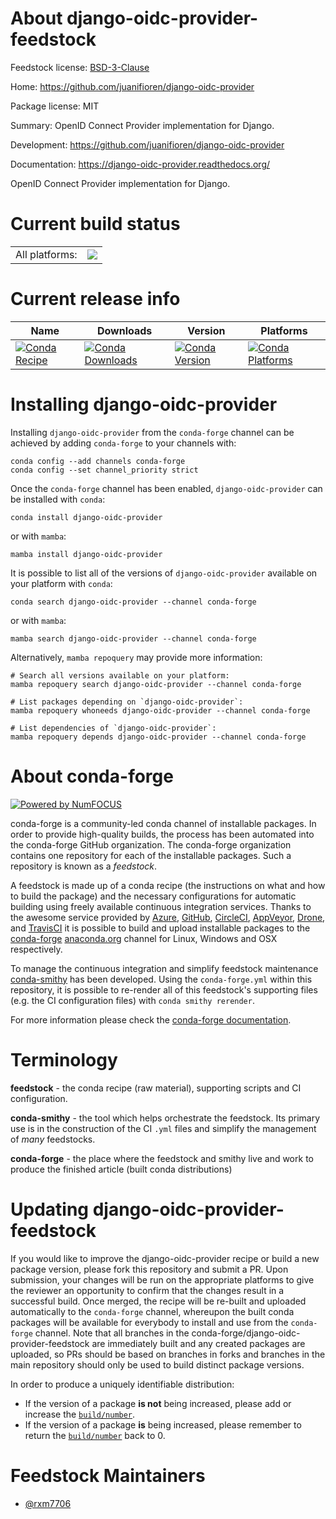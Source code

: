 About django-oidc-provider-feedstock
====================================

Feedstock license: [BSD-3-Clause](https://github.com/conda-forge/django-oidc-provider-feedstock/blob/main/LICENSE.txt)

Home: https://github.com/juanifioren/django-oidc-provider

Package license: MIT

Summary: OpenID Connect Provider implementation for Django.

Development: https://github.com/juanifioren/django-oidc-provider

Documentation: https://django-oidc-provider.readthedocs.org/

OpenID Connect Provider implementation for Django.

Current build status
====================


<table><tr><td>All platforms:</td>
    <td>
      <a href="https://dev.azure.com/conda-forge/feedstock-builds/_build/latest?definitionId=25834&branchName=main">
        <img src="https://dev.azure.com/conda-forge/feedstock-builds/_apis/build/status/django-oidc-provider-feedstock?branchName=main">
      </a>
    </td>
  </tr>
</table>

Current release info
====================

| Name | Downloads | Version | Platforms |
| --- | --- | --- | --- |
| [![Conda Recipe](https://img.shields.io/badge/recipe-django--oidc--provider-green.svg)](https://anaconda.org/conda-forge/django-oidc-provider) | [![Conda Downloads](https://img.shields.io/conda/dn/conda-forge/django-oidc-provider.svg)](https://anaconda.org/conda-forge/django-oidc-provider) | [![Conda Version](https://img.shields.io/conda/vn/conda-forge/django-oidc-provider.svg)](https://anaconda.org/conda-forge/django-oidc-provider) | [![Conda Platforms](https://img.shields.io/conda/pn/conda-forge/django-oidc-provider.svg)](https://anaconda.org/conda-forge/django-oidc-provider) |

Installing django-oidc-provider
===============================

Installing `django-oidc-provider` from the `conda-forge` channel can be achieved by adding `conda-forge` to your channels with:

```
conda config --add channels conda-forge
conda config --set channel_priority strict
```

Once the `conda-forge` channel has been enabled, `django-oidc-provider` can be installed with `conda`:

```
conda install django-oidc-provider
```

or with `mamba`:

```
mamba install django-oidc-provider
```

It is possible to list all of the versions of `django-oidc-provider` available on your platform with `conda`:

```
conda search django-oidc-provider --channel conda-forge
```

or with `mamba`:

```
mamba search django-oidc-provider --channel conda-forge
```

Alternatively, `mamba repoquery` may provide more information:

```
# Search all versions available on your platform:
mamba repoquery search django-oidc-provider --channel conda-forge

# List packages depending on `django-oidc-provider`:
mamba repoquery whoneeds django-oidc-provider --channel conda-forge

# List dependencies of `django-oidc-provider`:
mamba repoquery depends django-oidc-provider --channel conda-forge
```


About conda-forge
=================

[![Powered by
NumFOCUS](https://img.shields.io/badge/powered%20by-NumFOCUS-orange.svg?style=flat&colorA=E1523D&colorB=007D8A)](https://numfocus.org)

conda-forge is a community-led conda channel of installable packages.
In order to provide high-quality builds, the process has been automated into the
conda-forge GitHub organization. The conda-forge organization contains one repository
for each of the installable packages. Such a repository is known as a *feedstock*.

A feedstock is made up of a conda recipe (the instructions on what and how to build
the package) and the necessary configurations for automatic building using freely
available continuous integration services. Thanks to the awesome service provided by
[Azure](https://azure.microsoft.com/en-us/services/devops/), [GitHub](https://github.com/),
[CircleCI](https://circleci.com/), [AppVeyor](https://www.appveyor.com/),
[Drone](https://cloud.drone.io/welcome), and [TravisCI](https://travis-ci.com/)
it is possible to build and upload installable packages to the
[conda-forge](https://anaconda.org/conda-forge) [anaconda.org](https://anaconda.org/)
channel for Linux, Windows and OSX respectively.

To manage the continuous integration and simplify feedstock maintenance
[conda-smithy](https://github.com/conda-forge/conda-smithy) has been developed.
Using the ``conda-forge.yml`` within this repository, it is possible to re-render all of
this feedstock's supporting files (e.g. the CI configuration files) with ``conda smithy rerender``.

For more information please check the [conda-forge documentation](https://conda-forge.org/docs/).

Terminology
===========

**feedstock** - the conda recipe (raw material), supporting scripts and CI configuration.

**conda-smithy** - the tool which helps orchestrate the feedstock.
                   Its primary use is in the construction of the CI ``.yml`` files
                   and simplify the management of *many* feedstocks.

**conda-forge** - the place where the feedstock and smithy live and work to
                  produce the finished article (built conda distributions)


Updating django-oidc-provider-feedstock
=======================================

If you would like to improve the django-oidc-provider recipe or build a new
package version, please fork this repository and submit a PR. Upon submission,
your changes will be run on the appropriate platforms to give the reviewer an
opportunity to confirm that the changes result in a successful build. Once
merged, the recipe will be re-built and uploaded automatically to the
`conda-forge` channel, whereupon the built conda packages will be available for
everybody to install and use from the `conda-forge` channel.
Note that all branches in the conda-forge/django-oidc-provider-feedstock are
immediately built and any created packages are uploaded, so PRs should be based
on branches in forks and branches in the main repository should only be used to
build distinct package versions.

In order to produce a uniquely identifiable distribution:
 * If the version of a package **is not** being increased, please add or increase
   the [``build/number``](https://docs.conda.io/projects/conda-build/en/latest/resources/define-metadata.html#build-number-and-string).
 * If the version of a package **is** being increased, please remember to return
   the [``build/number``](https://docs.conda.io/projects/conda-build/en/latest/resources/define-metadata.html#build-number-and-string)
   back to 0.

Feedstock Maintainers
=====================

* [@rxm7706](https://github.com/rxm7706/)

